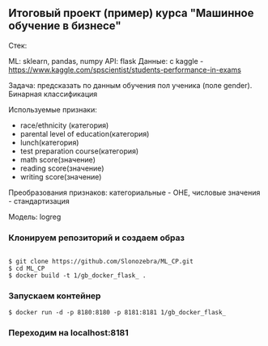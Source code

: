 ## Итоговый проект (пример) курса "Машинное обучение в бизнесе"

Стек:

ML: sklearn, pandas, numpy
API: flask
Данные: с kaggle - https://www.kaggle.com/spscientist/students-performance-in-exams

Задача: предсказать по данным обучения пол ученика (поле gender). Бинарная классификация

Используемые признаки:

- race/ethnicity (категория)
- parental level of education(категория)
- lunch(категория)
- test preparation course(категория)
- math score(значение)
- reading score(значение)
- writing score(значение)

Преобразования признаков: категориальные - OHE, числовые значения - стандартизация

Модель: logreg

### Клонируем репозиторий и создаем образ
```

$ git clone https://github.com/Slonozebra/ML_CP.git
$ cd ML_CP
$ docker build -t 1/gb_docker_flask_ .
```

### Запускаем контейнер
```
$ docker run -d -p 8180:8180 -p 8181:8181 1/gb_docker_flask_
```

### Переходим на localhost:8181
